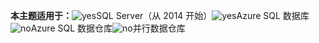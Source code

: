 <Token>**本主题适用于：**![yes](../includes/media/yes.png)SQL Server（从 2014 开始）![yes](../includes/media/yes.png)Azure SQL 数据库![no](../includes/media/no.png)Azure SQL 数据仓库![no](../includes/media/no.png)并行数据仓库 </Token>